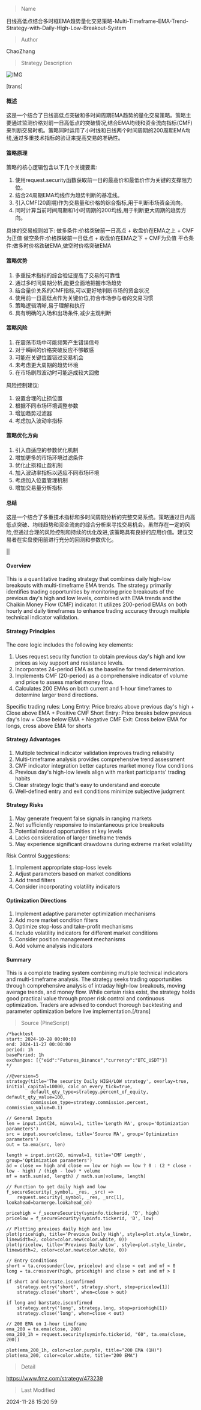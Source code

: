 
> Name

日线高低点结合多时框EMA趋势量化交易策略-Multi-Timeframe-EMA-Trend-Strategy-with-Daily-High-Low-Breakout-System

> Author

ChaoZhang

> Strategy Description

![IMG](https://www.fmz.com/upload/asset/18b7662527b7f1342ed.png)

[trans]
#### 概述
这是一个结合了日线高低点突破和多时间周期EMA趋势的量化交易策略。策略主要通过监测价格对前一日高低点的突破情况,结合EMA均线和资金流向指标(CMF)来判断交易时机。策略同时运用了小时线和日线两个时间周期的200周期EMA均线,通过多重技术指标的验证来提高交易的准确性。

#### 策略原理
策略的核心逻辑包含以下几个关键要素:
1. 使用request.security函数获取前一日的最高价和最低价作为关键的支撑阻力位。
2. 结合24周期EMA均线作为趋势判断的基准线。
3. 引入CMF(20周期)作为交易量和价格的综合指标,用于判断市场资金流向。
4. 同时计算当前时间周期和1小时周期的200均线,用于判断更大周期的趋势方向。

具体的交易规则如下:
做多条件:价格突破前一日高点 + 收盘价在EMA之上 + CMF为正值
做空条件:价格跌破前一日低点 + 收盘价在EMA之下 + CMF为负值
平仓条件:做多时价格跌破EMA,做空时价格突破EMA

#### 策略优势
1. 多重技术指标的综合验证提高了交易的可靠性
2. 通过多时间周期分析,能更全面地把握市场趋势
3. 结合量价关系的CMF指标,可以更好地判断市场的资金状况
4. 使用前一日高低点作为关键价位,符合市场参与者的交易习惯
5. 策略逻辑清晰,易于理解和执行
6. 具有明确的入场和出场条件,减少主观判断

#### 策略风险
1. 在震荡市场中可能频繁产生错误信号
2. 对于瞬间的价格突破反应不够敏感
3. 可能在关键位置错过交易机会
4. 未考虑更大周期的趋势环境
5. 在市场剧烈波动时可能造成较大回撤

风险控制建议:
1. 设置合理的止损位置
2. 根据不同市场环境调整参数
3. 增加趋势过滤器
4. 考虑加入波动率指标

#### 策略优化方向
1. 引入自适应的参数优化机制
2. 增加更多的市场环境过滤条件
3. 优化止损和止盈机制
4. 加入波动率指标以适应不同市场环境
5. 考虑加入位置管理机制
6. 增加交易量分析指标

#### 总结
这是一个结合了多重技术指标和多时间周期分析的完整交易系统。策略通过日内高低点突破、均线趋势和资金流向的综合分析来寻找交易机会。虽然存在一定的风险,但通过合理的风险控制和持续的优化改进,该策略具有良好的应用价值。建议交易者在实盘使用前进行充分的回测和参数优化。

|| 

#### Overview
This is a quantitative trading strategy that combines daily high-low breakouts with multi-timeframe EMA trends. The strategy primarily identifies trading opportunities by monitoring price breakouts of the previous day's high and low levels, combined with EMA trends and the Chaikin Money Flow (CMF) indicator. It utilizes 200-period EMAs on both hourly and daily timeframes to enhance trading accuracy through multiple technical indicator validation.

#### Strategy Principles
The core logic includes the following key elements:
1. Uses request.security function to obtain previous day's high and low prices as key support and resistance levels.
2. Incorporates 24-period EMA as the baseline for trend determination.
3. Implements CMF (20-period) as a comprehensive indicator of volume and price to assess market money flow.
4. Calculates 200 EMAs on both current and 1-hour timeframes to determine larger trend directions.

Specific trading rules:
Long Entry: Price breaks above previous day's high + Close above EMA + Positive CMF
Short Entry: Price breaks below previous day's low + Close below EMA + Negative CMF
Exit: Cross below EMA for longs, cross above EMA for shorts

#### Strategy Advantages
1. Multiple technical indicator validation improves trading reliability
2. Multi-timeframe analysis provides comprehensive trend assessment
3. CMF indicator integration better captures market money flow conditions
4. Previous day's high-low levels align with market participants' trading habits
5. Clear strategy logic that's easy to understand and execute
6. Well-defined entry and exit conditions minimize subjective judgment

#### Strategy Risks
1. May generate frequent false signals in ranging markets
2. Not sufficiently responsive to instantaneous price breakouts
3. Potential missed opportunities at key levels
4. Lacks consideration of larger timeframe trends
5. May experience significant drawdowns during extreme market volatility

Risk Control Suggestions:
1. Implement appropriate stop-loss levels
2. Adjust parameters based on market conditions
3. Add trend filters
4. Consider incorporating volatility indicators

#### Optimization Directions
1. Implement adaptive parameter optimization mechanisms
2. Add more market condition filters
3. Optimize stop-loss and take-profit mechanisms
4. Include volatility indicators for different market conditions
5. Consider position management mechanisms
6. Add volume analysis indicators

#### Summary
This is a complete trading system combining multiple technical indicators and multi-timeframe analysis. The strategy seeks trading opportunities through comprehensive analysis of intraday high-low breakouts, moving average trends, and money flow. While certain risks exist, the strategy holds good practical value through proper risk control and continuous optimization. Traders are advised to conduct thorough backtesting and parameter optimization before live implementation.[/trans]



> Source (PineScript)

``` pinescript
/*backtest
start: 2024-10-28 00:00:00
end: 2024-11-27 00:00:00
period: 1h
basePeriod: 1h
exchanges: [{"eid":"Futures_Binance","currency":"BTC_USDT"}]
*/

//@version=5
strategy(title='The security Daily HIGH/LOW strategy', overlay=true, initial_capital=10000, calc_on_every_tick=true, 
         default_qty_type=strategy.percent_of_equity, default_qty_value=100, 
         commission_type=strategy.commission.percent, commission_value=0.1)

// General Inputs
len = input.int(24, minval=1, title='Length MA', group='Optimization parameters')
src = input.source(close, title='Source MA', group='Optimization parameters')
out = ta.ema(src, len)

length = input.int(20, minval=1, title='CMF Length', group='Optimization parameters')
ad = close == high and close == low or high == low ? 0 : (2 * close - low - high) / (high - low) * volume
mf = math.sum(ad, length) / math.sum(volume, length)

// Function to get daily high and low
f_secureSecurity(_symbol, _res, _src) =>
    request.security(_symbol, _res, _src[1], lookahead=barmerge.lookahead_on)

pricehigh = f_secureSecurity(syminfo.tickerid, 'D', high)
pricelow = f_secureSecurity(syminfo.tickerid, 'D', low)

// Plotting previous daily high and low
plot(pricehigh, title='Previous Daily High', style=plot.style_linebr, linewidth=2, color=color.new(color.white, 0))
plot(pricelow, title='Previous Daily Low', style=plot.style_linebr, linewidth=2, color=color.new(color.white, 0))

// Entry Conditions
short = ta.crossunder(low, pricelow) and close < out and mf < 0
long = ta.crossover(high, pricehigh) and close > out and mf > 0

if short and barstate.isconfirmed
    strategy.entry('short', strategy.short, stop=pricelow[1])
    strategy.close('short', when=close > out)

if long and barstate.isconfirmed
    strategy.entry('long', strategy.long, stop=pricehigh[1])
    strategy.close('long', when=close < out)

// 200 EMA on 1-hour timeframe
ema_200 = ta.ema(close, 200)
ema_200_1h = request.security(syminfo.tickerid, "60", ta.ema(close, 200))

plot(ema_200_1h, color=color.purple, title="200 EMA (1H)")
plot(ema_200, color=color.white, title="200 EMA")
```

> Detail

https://www.fmz.com/strategy/473239

> Last Modified

2024-11-28 15:20:59
